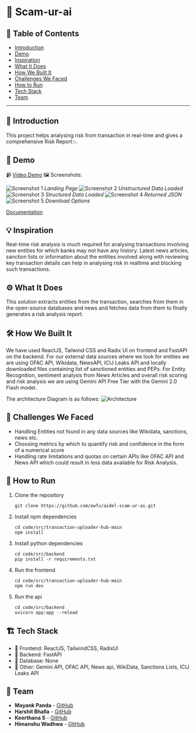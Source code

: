 # 🚀 Scam-ur-ai

## 📌 Table of Contents
- [Introduction](#introduction)
- [Demo](#demo)
- [Inspiration](#inspiration)
- [What It Does](#what-it-does)
- [How We Built It](#how-we-built-it)
- [Challenges We Faced](#challenges-we-faced)
- [How to Run](#how-to-run)
- [Tech Stack](#tech-stack)
- [Team](#team)

---

## 🎯 Introduction
This project helps analysing risk from transaction in real-time and gives a comprehensive Risk Report💥.

## 🎥 Demo 
📹 [Video Demo](./artifacts/demo/demo-video.mp4)
🖼️ Screenshots:

![Screenshot 1](./artifacts/demo/landing_page.png "Landing Page")
*Landing Page*
![Screenshot 2](./artifacts/demo/unstructured_data.png "Unstructured Data Loaded")
*Unstructured Data Loaded*
![Screenshot 3](./artifacts/demo/structured_data.png "Structured Data Loaded")
*Structured Data Loaded*
![Screenshot 4](./artifacts/demo/generated_data.png "Returned JSON")
*Returned JSON*
![Screenshot 5](./artifacts/demo/download_options.png "Download Options")
*Download Options*

[Documentation](./artifacts/demo/Solution.pdf "Presentation PDF")


## 💡 Inspiration
Real-time risk analysis is much required for analysing transactions involving new entities for which banks may not have any history. Latest news articles, sanction lists or information about the entities involved along with reviewing key transaction details can help in analysing risk in realtime and blocking such transactions.

## ⚙️ What It Does
This solution extracts entities from the transaction, searches from them in the open-source databases and news and fetches data from them to finally generates a risk analysis report.

## 🛠️ How We Built It
We have used ReactJS, Tailwind CSS and Radix UI on frontend and FastAPI on the backend. For our external data sources where we look for entities we are using OFAC API, Wikidata, NewsAPI, ICIJ Leaks API and locally downloaded files containing list of sanctioned entities and PEPs. For Entity Recognition, sentiment analysis from News Articles and overall risk scoring and risk analysis we are using Gemini API Free Tier with the Gemini 2.0 Flash model.

The architecture Diagram is as follows:
![Architecture](./artifacts/arch/architecture.png "Detailed Architecture Diagram")


## 🚧 Challenges We Faced
- Handling Entities not found in any data sources like Wikidata, sanctions, news etc.
- Choosing metrics by which to quantify risk and confidence in the form of a numerical score
- Handling rate limitations and quotas on certain APIs like OFAC API and News API which could result in less data available for Risk Analysis.

## 🏃 How to Run
1. Clone the repository  
   ```
   git clone https://github.com/ewfx/aidel-scam-ur-ai.git
   ```
2. Install npm dependencies  
   ```
   cd code/src/transaction-uploader-hub-main
   npm install
   ```
3. Install python dependencies  
   ```
   cd code/src/backend
   pip install -r requirements.txt
   ```
4. Run the frontend  
   ```
   cd code/src/transaction-uploader-hub-main
   npm run dev
   ```
5. Run the api
   ```
   cd code/src/backend
   uvicorn app:app --reload
   ```
## 🏗️ Tech Stack
- 🔹 Frontend: ReactJS, TailwindCSS, RadixUI
- 🔹 Backend:  FastAPI
- 🔹 Database: None
- 🔹 Other: Gemini API, OFAC API, News api, WikiData, Sanctions Lists, ICIJ Leaks API

## 👥 Team
- **Mayank Panda** - [GitHub](https://github.com/MayankPanda)
- **Harshit Bhalla** - [GitHub](https://github.com/aspirin01)
- **Keerthana S** - [GitHub](https://github.com/keerth02)
- **Himanshu Wadhwa** - [GitHub](https://github.com/ninjacode01)
